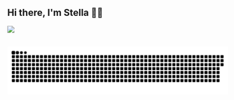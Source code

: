   ## Hi there, I'm Stella 🐍🌈
  
 <div>
  <a href="https://github.com/alletsc">
  <img height="180em" src="https://github-readme-stats.vercel.app/api/top-langs/?username=alletsc&layout=compact&langs_count=7&theme=tokyonight"/>
</div>
  
  ##
  
  ![Snake animation](https://github.com/alletsc/alletsc/blob/output/github-contribution-grid-snake.svg)

